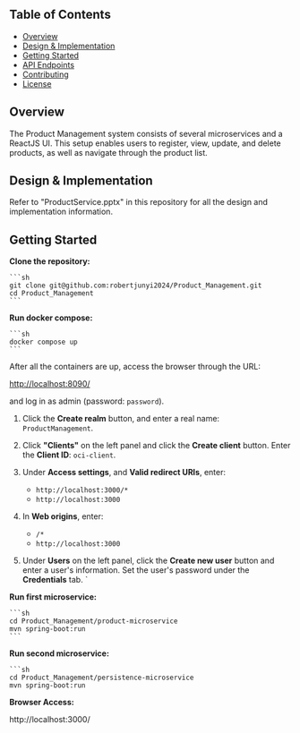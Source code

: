 ## Table of Contents

- [Overview](#overview)
- [Design & Implementation](#implementation)
- [Getting Started](#getting-started)
- [API Endpoints](#api-endpoints)
- [Contributing](#contributing)
- [License](#license)


## Overview

The Product Management system consists of several microservices and a ReactJS UI. This setup enables users to register, view, update, and delete products, as well as navigate through the product list.

## Design & Implementation

Refer to "ProductService.pptx" in this repository for all the design and implementation information.

## Getting Started

**Clone the repository:**

    ```sh
    git clone git@github.com:robertjunyi2024/Product_Management.git
    cd Product_Management
    ```

**Run docker compose:**

    ```sh
    docker compose up
    ```

After all the containers are up, access the browser through the URL:

[http://localhost:8090/](http://localhost:8090/)

and log in as admin (password: `password`).

1. Click the **Create realm** button, and enter a real name: `ProductManagement`.

2. Click **"Clients"** on the left panel and click the **Create client** button. Enter the **Client ID**: `oci-client`.

3. Under **Access settings**, and **Valid redirect URIs**, enter:
   - `http://localhost:3000/*`
   - `http://localhost:3000`

4. In **Web origins**, enter:
   - `/*`
   - `http://localhost:3000`

5. Under **Users** on the left panel, click the **Create new user** button and enter a user's information. Set the user's password under the **Credentials** tab.
`

**Run first microservice:**

    ```sh
    cd Product_Management/product-microservice
    mvn spring-boot:run
    ```

**Run second microservice:**

    ```sh
    cd Product_Management/persistence-microservice
    mvn spring-boot:run

**Browser Access:**

http://localhost:3000/

